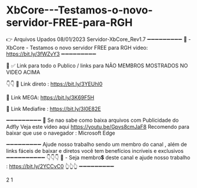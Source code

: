 # XbCore---Testamos-o-novo-servidor-FREE-para-RGH


👉 Arquivos Upados 08/01/2023
Servidor-XbCore_Rev1.7
➖➖➖➖➖➖➖➖➖
📌 - XbCore - Testamos o novo servidor FREE para RGH
video: https://bit.ly/3fWZvY3
➖➖➖➖➖➖➖➖➖

🔔
✅ Link para todo o Publico / links para NÃO MEMBROS 
MOSTRADOS NO VIDEO ACIMA 

👇👇
🔗 Link direto : https://bit.ly/3YEUhl0

🔗 Link MEGA:  https://bit.ly/3K69F5H

🔗 Link Mediafire : https://bit.ly/3I0E82E

➖➖➖➖➖➖➖➖➖
🔔
Se nao sabe como baixa arquivos com Publicidade do Adfly
Veja este video aqui  https://youtu.be/Gpvs8cmJaF8
Recomendo para baixar que use o navegador : Microsoft Edge 

➖➖➖➖➖➖➖➖➖
Ajude nosso trabalho sendo um membro do canal , além de links fáceis de baixar e diretos 
você tem benefícios incríveis e exclusivos 
➖➖➖➖➖➖➖➖➖➖
👇👇👇
📌 - Seja membro💲 deste canal e ajude nosso trabalho :
https://bit.ly/2YCCvC0
👆👆👆
➖➖➖➖➖➖➖➖➖


2
1
